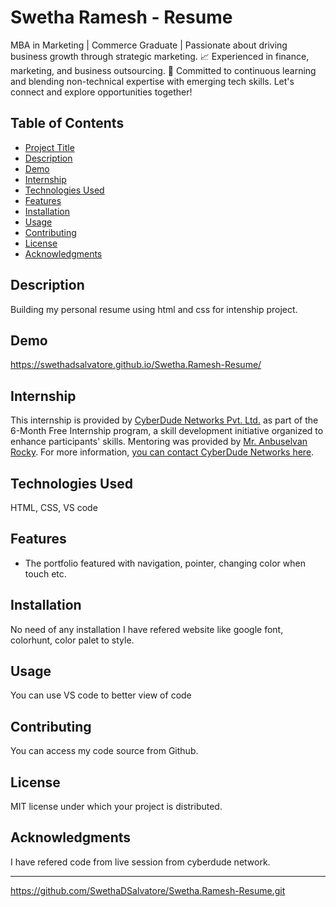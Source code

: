 # Swetha Ramesh - Resume

 MBA in Marketing | Commerce Graduate | Passionate about driving business growth through strategic marketing. 📈 Experienced in finance, marketing, and business outsourcing. 🌟 Committed to continuous learning and blending non-technical expertise with emerging tech skills. Let's connect and explore opportunities together! 
 
## Table of Contents
- [Project Title](#project-title)
- [Description](#description)
- [Demo](#demo)
- [Internship](#internship)
- [Technologies Used](#technologies-used)
- [Features](#features)
- [Installation](#installation)
- [Usage](#usage)
- [Contributing](#contributing)
- [License](#license)
- [Acknowledgments](#acknowledgments)

## Description

Building my personal resume using html and css for intenship project.

## Demo
https://swethadsalvatore.github.io/Swetha.Ramesh-Resume/


## Internship

This internship is provided by [CyberDude Networks Pvt. Ltd.](https://youtube.com/cyberdudenetworks) as part of the 6-Month Free Internship program, a skill development initiative organized to enhance participants' skills. Mentoring was provided by [Mr. Anbuselvan Rocky](https://instagram.com/anbuselvanrocky). For more information, [you can contact CyberDude Networks here](https://cyberdudenetworks.com).

## Technologies Used

HTML, CSS, VS code

## Features

- The portfolio featured with navigation, pointer, changing color when touch etc.

## Installation

No need of any installation I have refered website like google font, colorhunt, color palet to style.

## Usage

You can use VS code to better view of code

## Contributing

You can access my code source from Github.

## License

MIT license under which your project is distributed. 

## Acknowledgments

I have refered code from live session from cyberdude network. 

---
https://github.com/SwethaDSalvatore/Swetha.Ramesh-Resume.git